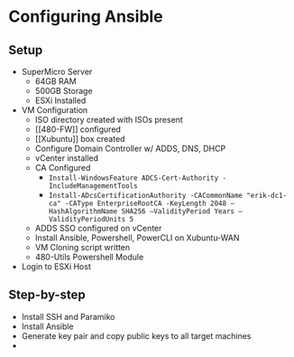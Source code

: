 # Configuring Ansible

## Setup

* SuperMicro Server
  * 64GB RAM
  * 500GB Storage
  * ESXi Installed
* VM Configuration
  * ISO directory created with ISOs present
  * \[\[480-FW]] configured
  * \[\[Xubuntu]] box created
  * Configure Domain Controller w/ ADDS, DNS, DHCP
  * vCenter installed
  * CA Configured
    * `Install-WindowsFeature ADCS-Cert-Authority -IncludeManagementTools`
    * `Install-ADcsCertificationAuthority -CACommonName "erik-dc1-ca" -CAType EnterpriseRootCA -KeyLength 2048 –HashAlgorithmName SHA256 –ValidityPeriod Years –ValidityPeriodUnits 5`
  * ADDS SSO configured on vCenter
  * Install Ansible, Powershell, PowerCLI on Xubuntu-WAN
  * VM Cloning script written
  * 480-Utils Powershell Module
* Login to ESXi Host

## Step-by-step

* Install SSH and Paramiko
* Install Ansible
* Generate key pair and copy public keys to all target machines
*
